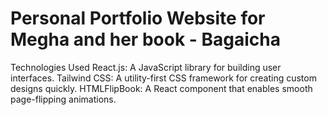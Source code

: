 # Personal Portfolio Website for Megha and her book - Bagaicha

Technologies Used
React.js: A JavaScript library for building user interfaces.
Tailwind CSS: A utility-first CSS framework for creating custom designs quickly.
HTMLFlipBook: A React component that enables smooth page-flipping animations.
